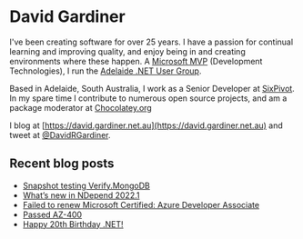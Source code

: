 # David Gardiner

I've been creating software for over 25 years. I have a passion for continual learning and improving quality, and enjoy being in and creating environments where these happen. A [Microsoft MVP](https://mvp.microsoft.com/en-us/PublicProfile/5001655) (Development Technologies), I run the [Adelaide .NET User Group](https://www.adnug.net).

Based in Adelaide, South Australia, I work as a Senior Developer at [SixPivot](https://www.sixpivot.com.au). In my spare time I contribute to numerous open source projects, and am a package moderator at [Chocolatey.org](https://chocolatey.org)

I blog at [https://david.gardiner.net.au](https://david.gardiner.net.au) and tweet at [@DavidRGardiner](https://twitter.com/DavidRGardiner).

## Recent blog posts

<!--START_SECTION:posts-->
* [Snapshot testing Verify.MongoDB](https:&#x2F;&#x2F;david.gardiner.net.au&#x2F;2022&#x2F;03&#x2F;verify-mongodb.html)
* [What’s new in NDepend 2022.1](https:&#x2F;&#x2F;david.gardiner.net.au&#x2F;2022&#x2F;03&#x2F;ndepend-2022-1.html)
* [Failed to renew Microsoft Certified: Azure Developer Associate](https:&#x2F;&#x2F;david.gardiner.net.au&#x2F;2022&#x2F;02&#x2F;failed-az-renewal.html)
* [Passed AZ-400](https:&#x2F;&#x2F;david.gardiner.net.au&#x2F;2022&#x2F;02&#x2F;passed-az400.html)
* [Happy 20th Birthday .NET!](https:&#x2F;&#x2F;david.gardiner.net.au&#x2F;2022&#x2F;02&#x2F;dotnet-anniversary.html)
<!--END_SECTION:posts-->
